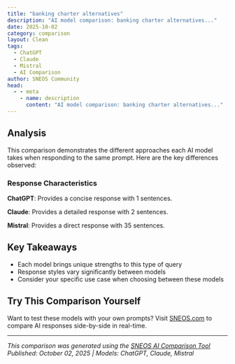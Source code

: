 ```yaml
---
title: "banking charter alternatives"
description: "AI model comparison: banking charter alternatives..."
date: 2025-10-02
category: comparison
layout: Clean
tags:
  - ChatGPT
  - Claude
  - Mistral
  - AI Comparison
author: SNEOS Community
head:
  - - meta
    - name: description
      content: "AI model comparison: banking charter alternatives..."
---
```


<ChatComparison
  title="banking charter alternatives"
  prompt="banking charter alternatives"
  :responses='{"ChatGPT": "If you&#x27;re looking for alternatives to a traditional banking charter, there are a few options that financial institutions and fintech companies might consider, depending on their business models and regulatory needs. Here are some alternatives to traditional banking charters:\n\n1. **Credit Unions**: These are member-owned financial cooperatives that provide similar services to banks, often with lower fees and better interest rates. They are regulated differently than traditional banks and can be a good alternative for consumers.\n\n2. **Payment Institutions**: These entities are licensed to provide payment services (like money transfers or electronic wallets) without being full banks. They operate under specific regulations and usually have fewer constraints than banks.\n\n3. **Electronic Money Institutions (EMIs)**: EMIs can issue electronic money and provide payment services without offering full banking services. They are subject to different regulatory frameworks compared to traditional banks.\n\n4. **Fintech Companies**: Many fintech firms operate under various licenses that do not qualify as traditional banking charters. They might offer payments, loans, or investment services through alternative regulatory means.\n\n5. **Trusts and Asset Management Firms**: These can provide various financial services, including investment opportunities and asset management, without functioning as a bank.\n\n6. **Special Purpose Banking Charters**: Some jurisdictions allow for special purpose banking charters that cater to particular business models or customers, such as fintechs or cryptocurrency companies.\n\n7. **Shelter Banking**: This structure, often referred to in discussions about banks for the underserved (especially in low-income or minority communities), involves pooling regulatory capital and offering banking services without a full-fledged charter.\n\n8. **Non-Bank Financial Companies (NBFCs)**: These companies provide banking services and products without a banking charter. They often focus on specific segments, like consumer loans, peer-to-peer lending, or asset financing.\n\n9. **Blockchain and Cryptocurrency Solutions**: Some businesses are utilizing blockchain technology to provide financial services, like decentralized finance (DeFi) platforms, which bypass traditional banking structures completely.\n\n10. **Third-party Services**: Partnering with existing banks or using technology to provide financial services via APIs without holding a bank charter.\n\nEach alternative has its own regulatory environment, operational framework, and types of services that can be offered. Organizations pursuing these alternatives should carefully consider compliance, consumer protection, risk management, and the specific needs of their target market.", "Claude": "Here are the main alternatives to traditional banking charters that allow institutions to offer financial services:\n\n## **Limited Purpose Banking Licenses**\n\n**Industrial Loan Company (ILC)**\n- Available in select states (Utah, California, Nevada, etc.)\n- Can take deposits and make loans\n- Don\u0027t require bank holding company regulation\n- Popular with fintech and commercial companies\n\n**Trust Company Charter**\n- Focus on fiduciary services, asset management\n- Can offer custody, investment management\n- Limited or no deposit-taking ability\n- State-regulated\n\n## **Fintech-Focused Options**\n\n**Special Purpose Depository Institution (SPDI)**\n- Available in Wyoming\n- Designed for digital assets and traditional banking\n- Full reserve backing required\n- No FDIC insurance\n\n**Payment Company Charter**\n- Available in some states\n- Focus on payment processing, money transmission\n- Limited banking services\n\n## **Federal Alternatives**\n\n**OCC Fintech Charter**\n- Federal oversight\n- Can engage in core banking functions\n- Still being developed/challenged legally\n\n**Credit Union Charter**\n- Member-owned cooperative structure\n- Federal or state chartered\n- Tax advantages but membership restrictions\n\n## **Non-Charter Alternatives**\n\n**Bank-as-a-Service (BaaS)**\n- Partner with existing chartered banks\n- Offer services under bank\u0027s license\n- Faster to market, less regulatory burden\n\n**Money Transmitter License**\n- State-by-state licensing\n- Payment services, money transfers\n- No deposit insurance\n\n**Electronic Money Institution**\n- Common in Europe\n- Limited banking services\n- E-money issuance and payment services\n\nWould you like me to elaborate on any specific alternative or discuss the pros/cons of different approaches?", "Mistral": "A banking charter is a legal framework that allows an institution to operate as a bank. However, there are several alternatives to traditional banking charters that financial institutions can consider, depending on their business model and regulatory requirements. Here are some of the key alternatives:\n\n1. **Fintech Charter**:\n - **Office of the Comptroller of the Currency (OCC) Special Purpose National Bank Charter**: This charter is designed for fintech companies that want to offer banking services without becoming a full-service bank. It allows fintechs to operate nationwide under a single regulatory framework.\n\n2. **Industrial Loan Company (ILC) Charter**:\n - An ILC charter allows a company to engage in limited banking activities, such as accepting deposits and making loans, without being subject to the same regulatory requirements as traditional banks. ILCs are typically regulated by state authorities.\n\n3. **Credit Union Charter**:\n - Credit unions are member-owned financial cooperatives that provide banking services to their members. They are regulated by the National Credit Union Administration (NCUA) or state credit union regulators.\n\n4. **Trust Company Charter**:\n - Trust companies specialize in managing trusts, estates, and other fiduciary services. They can also offer limited banking services. Trust companies are regulated by state authorities.\n\n5. **Money Transmitter License**:\n - For companies that focus on money transfer services, a money transmitter license may be more appropriate. This license is typically issued by state regulators and allows the company to engage in money transmission activities.\n\n6. **Payment Processor License**:\n - Payment processors handle transactions between merchants and consumers. They are often regulated by state authorities and may require specific licenses depending on the jurisdiction.\n\n7. **Non-Bank Financial Institution (NBFI)**:\n - NBFIs include a variety of financial service providers that do not accept deposits, such as insurance companies, investment funds, and pension funds. They are regulated by various authorities depending on their specific activities.\n\n8. **State-Chartered Bank**:\n - State-chartered banks are regulated by state banking departments rather than federal regulators. They can offer a full range of banking services but are subject to state-specific regulations.\n\n9. **Federal Savings Bank Charter**:\n - Federal savings banks are regulated by the OCC and focus primarily on savings and mortgage lending. They are subject to different regulatory requirements compared to commercial banks.\n\n10. **Digital Asset Custodian**:\n - For companies focusing on digital assets and cryptocurrencies, a digital asset custodian license may be appropriate. This allows the company to provide custody services for digital assets and is regulated by state or federal authorities.\n\nEach of these alternatives has its own set of regulatory requirements, benefits, and limitations. The choice of charter or license will depend on the specific business model, target market, and regulatory environment of the financial institution."}' 
  published-date="08:34"
/>

## Analysis

This comparison demonstrates the different approaches each AI model takes when responding to the same prompt. Here are the key differences observed:

### Response Characteristics

**ChatGPT**: Provides a concise response with 1 sentences. 

**Claude**: Provides a detailed response with 2 sentences. 

**Mistral**: Provides a direct response with 35 sentences. 

## Key Takeaways

- Each model brings unique strengths to this type of query
- Response styles vary significantly between models
- Consider your specific use case when choosing between these models

## Try This Comparison Yourself

Want to test these models with your own prompts? Visit [SNEOS.com](https://sneos.com) to compare AI responses side-by-side in real-time.

---

*This comparison was generated using the [SNEOS AI Comparison Tool](https://sneos.com)*
*Published: October 02, 2025 | Models: ChatGPT, Claude, Mistral*
